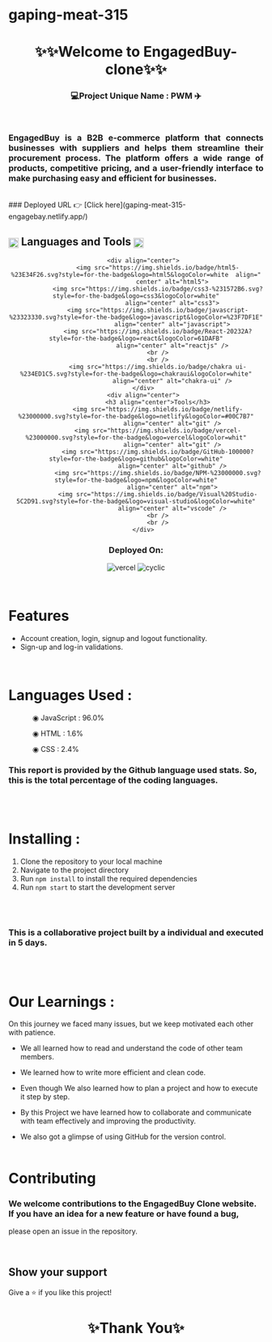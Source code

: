 # gaping-meat-315
<h1 align="center">✨✨Welcome to EngagedBuy-clone✨✨</h1>

<h3 align="center">💻Project Unique Name : PWM ✈️</h3>

<br />
<h3 align="justify" width="80%">
        EngagedBuy is a B2B e-commerce platform that connects businesses with suppliers and helps them streamline their
        procurement process. The platform offers a wide range of products, competitive pricing, and a user-friendly
        interface to make purchasing easy and efficient for businesses.
</h3>
<br />
### Deployed URL 👉 [Click here](gaping-meat-315-engagebay.netlify.app/)
<br />


<h2 align="left">
        <img src="https://art.pixilart.com/486745d4bb1ef18.gif" width="20" height="20" align="center">
        Languages and Tools
        <img src="https://art.pixilart.com/486745d4bb1ef18.gif" width="20" height="20" align="center">
</h2>
<div align="center">

        <div align="center">
                <img src="https://img.shields.io/badge/html5-%23E34F26.svg?style=for-the-badge&logo=html5&logoColor=white  align="
                        center" alt="html5">
                <img src="https://img.shields.io/badge/css3-%231572B6.svg?style=for-the-badge&logo=css3&logoColor=white"
                        align="center" alt="css3">
                <img src="https://img.shields.io/badge/javascript-%23323330.svg?style=for-the-badge&logo=javascript&logoColor=%23F7DF1E"
                        align="center" alt="javascript">
                <img src="https://img.shields.io/badge/React-20232A?style=for-the-badge&logo=react&logoColor=61DAFB"
                        align="center" alt="reactjs" />
                <br />
                <br />
                <img src="https://img.shields.io/badge/chakra ui-%234ED1C5.svg?style=for-the-badge&logo=chakraui&logoColor=white"
                        align="center" alt="chakra-ui" />
        </div>
        <div align="center">
                <h3 align="center">Tools</h3>
                <img src="https://img.shields.io/badge/netlify-%23000000.svg?style=for-the-badge&logo=netlify&logoColor=#00C7B7"
                        align="center" alt="git" />
                <img src="https://img.shields.io/badge/vercel-%23000000.svg?style=for-the-badge&logo=vercel&logoColor=whit"
                        align="center" alt="git" />
                <img src="https://img.shields.io/badge/GitHub-100000?style=for-the-badge&logo=github&logoColor=white"
                        align="center" alt="github" />
                <img src="https://img.shields.io/badge/NPM-%23000000.svg?style=for-the-badge&logo=npm&logoColor=white"
                        align="center" alt="npm">
                <img src="https://img.shields.io/badge/Visual%20Studio-5C2D91.svg?style=for-the-badge&logo=visual-studio&logoColor=white"
                        align="center" alt="vscode" />
                <br />
                <br />
        </div>
</div>
<div align="center">
        <h3 align="center">Deployed On:</h3>
        <img src="https://img.shields.io/badge/vercel-%23000000.svg?style=for-the-badge&logo=vercel&logoColor=white"
                alt="vercel" />
        <img src="https://img.shields.io/badge/cyclic-5458F6?style=for-the-badge&logo=cyclic&logoColor=white"
                alt="cyclic" />
</div>
</p>

<br />

# Features

- Account creation, login, signup and logout functionality.
- Sign-up and log-in validations.
<br />

# Languages Used :

<ul dir="auto">
        <ol dir="auto">◉ JavaScript : 96.0%</ol>
        <ol dir="auto">◉ HTML : 1.6%</ol>
        <ol dir="auto">◉ CSS : 2.4%</ol>
</ul>

### This report is provided by the Github language used stats. So, this is the total percentage of the coding languages.

<br /><br />
# Installing :
1. Clone the repository to your local machine
2. Navigate to the project directory
3. Run `npm install` to install the required dependencies
4. Run `npm start` to start the development server

<br /><br />

### This is a collaborative project built by a individual and executed in 5 days.

<br /><br />

# Our Learnings :
On this journey we faced many issues, but we keep motivated each other with patience.

- We all learned how to read and understand the code of other team members.

- We learned how to write more efficient and clean code.

- Even though We also learned how to plan a project and how to execute it step by step.

- By this Project we have learned how to collaborate and communicate with team effectively and improving the
productivity.

- We also got a glimpse of using GitHub for the version control.
<br /><br />

# Contributing

### We welcome contributions to the EngagedBuy Clone website. If you have an idea for a new feature or have found a bug,
please
open an issue in the repository.

<br />

## Show your support

Give a ⭐️ if you like this project!

<h1 align="center">✨Thank You✨</h1>
